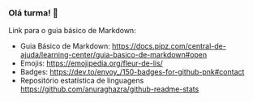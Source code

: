 ### Olá turma! 👋

Link para o guia básico de Markdown:
* Guia Básico de Markdown: <https://docs.pipz.com/central-de-ajuda/learning-center/guia-basico-de-markdown#open>
* Emojis: <https://emojipedia.org/fleur-de-lis/>
* Badges: <https://dev.to/envoy_/150-badges-for-github-pnk#contact>
* Repositório estatística de linguagens <https://github.com/anuraghazra/github-readme-stats>

<!--
**thiagoeliandro/thiagoeliandro** is a ✨ _special_ ✨ repository because its `README.md` (this file) appears on your GitHub profile.

Here are some ideas to get you started:

- 🔭 I’m currently working on ...
- 🌱 I’m currently learning ...
- 👯 I’m looking to collaborate on ...
- 🤔 I’m looking for help with ...
- 💬 Ask me about ...
- 📫 How to reach me: ...
- 😄 Pronouns: ...
- ⚡ Fun fact: ...
-->
